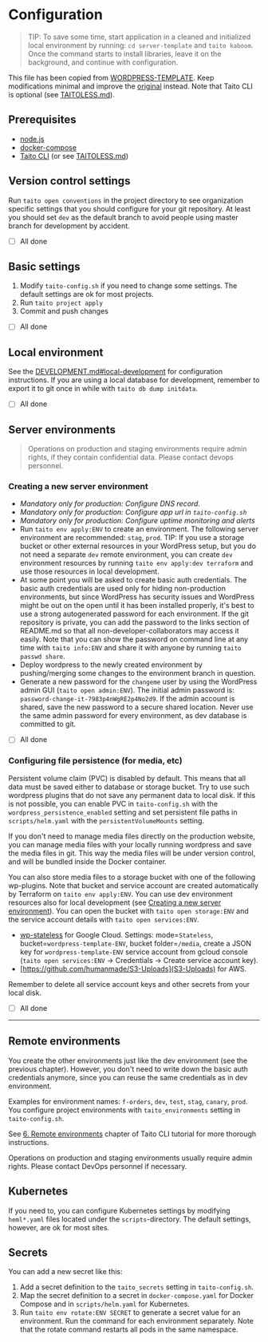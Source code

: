 # Configuration

> TIP: To save some time, start application in a cleaned and initialized local environment by running: `cd server-template` and `taito kaboom`. Once the command starts to install libraries, leave it on the background, and continue with configuration.

This file has been copied from [WORDPRESS-TEMPLATE](https://github.com/TaitoUnited/WORDPRESS-TEMPLATE/). Keep modifications minimal and improve the [original](https://github.com/TaitoUnited/WORDPRESS-TEMPLATE/blob/dev/CONFIGURATION.md) instead. Note that Taito CLI is optional (see [TAITOLESS.md](TAITOLESS.md)).

## Prerequisites

* [node.js](https://nodejs.org/)
* [docker-compose](https://docs.docker.com/compose/install/)
* [Taito CLI](https://github.com/TaitoUnited/taito-cli#readme) (or see [TAITOLESS.md](TAITOLESS.md))

## Version control settings

Run `taito open conventions` in the project directory to see organization specific settings that you should configure for your git repository. At least you should set `dev` as the default branch to avoid people using master branch for development by accident.

* [ ] All done

## Basic settings

1. Modify `taito-config.sh` if you need to change some settings. The default settings are ok for most projects.
2. Run `taito project apply`
3. Commit and push changes

* [ ] All done

## Local environment

See the [DEVELOPMENT.md#local-development](DEVELOPMENT.md#local-development) for configuration instructions. If you are using a local database for development, remember to export it to git once in while with `taito db dump initdata`.

* [ ] All done

## Server environments

> Operations on production and staging environments require admin rights, if they contain confidential data. Please contact devops personnel.

### Creating a new server environment

* *Mandatory only for production: Configure DNS record.*
* *Mandatory only for production: Configure app url in `taito-config.sh`*
* *Mandatory only for production: Configure uptime monitoring and alerts*
* Run `taito env apply:ENV` to create an environment. The following server environment are recommended: `stag`, `prod`. TIP: If you use a storage bucket or other external resources in your WordPress setup, but you do not need a separate `dev` remote environment, you can create `dev` environment resources by running `taito env apply:dev terraform` and use those resources in local development.
* At some point you will be asked to create basic auth credentials. The basic auth credentials are used only for hiding non-production environments, but since WordPress has security issues and WordPress might be out on the open until it has been installed properly, it's best to use a strong autogenerated password for each environment. If the git repository is private, you can add the password to the links section of README.md so that all non-developer-collaborators may access it easily. Note that you can show the password on command line at any time with `taito info:ENV` and share it with anyone by running `taito passwd share`.
* Deploy wordpress to the newly created environment by pushing/merging some changes to the environment branch in question.
* Generate a new password for the `changeme` user by using the WordPress admin GUI (`taito open admin:ENV`). The initial admin password is: `password-change-it-7983p4nWgRE2p4No2d9`. If the admin account is shared, save the new password to a secure shared location. Never use the same admin password for every environment, as dev database is committed to git.

* [ ] All done

### Configuring file persistence (for media, etc)

Persistent volume claim (PVC) is disabled by default. This means that all data must be saved either to database or storage bucket. Try to use such wordpress plugins that do not save any permanent data to local disk. If this is not possible, you can enable PVC in `taito-config.sh` with the `wordpress_persistence_enabled` setting and set persistent file paths in `scripts/helm.yaml` with the `persistentVolumeMounts` setting.

If you don't need to manage media files directly on the production website, you can manage media files with your locally running wordpress and save the media files in git. This way the media files will be under version control, and will be bundled inside the Docker container.

You can also store media files to a storage bucket with one of the following wp-plugins. Note that bucket and service account are created automatically by Terraform on `taito env apply:ENV`. You can use dev environment resources also for local development (see [Creating a new server environment](#creating-a-new-server-environment)). You can open the bucket with `taito open storage:ENV` and the service account details with `taito open services:ENV`.
  * [wp-stateless](https://wordpress.org/plugins/wp-stateless/) for Google Cloud. Settings: mode=`Stateless`, bucket=`wordpress-template-ENV`, bucket folder=`/media`, create a JSON key for `wordpress-template-ENV` service account from gcloud console (`taito open services:ENV` -> Credentials -> Create service account key).
  * [https://github.com/humanmade/S3-Uploads](S3-Uploads) for AWS.

Remember to delete all service account keys and other secrets from your local disk.

* [ ] All done

---

## Remote environments

You create the other environments just like the dev environment (see the previous chapter). However, you don't need to write down the basic auth credentials anymore, since you can reuse the same credentials as in dev environment.

Examples for environment names: `f-orders`, `dev`, `test`, `stag`, `canary`, `prod`. You configure project environments with `taito_environments` setting in `taito-config.sh`.

See [6. Remote environments](https://github.com/TaitoUnited/taito-cli/blob/master/docs/tutorial/05-remote-environments.md) chapter of Taito CLI tutorial for more thorough instructions.

Operations on production and staging environments usually require admin rights. Please contact DevOps personnel if necessary.

## Kubernetes

If you need to, you can configure Kubernetes settings by modifying `heml*.yaml` files located under the `scripts`-directory. The default settings, however, are ok for most sites.

## Secrets

You can add a new secret like this:

1. Add a secret definition to the `taito_secrets` setting in `taito-config.sh`.
2. Map the secret definition to a secret in `docker-compose.yaml` for Docker Compose and in `scripts/helm.yaml` for Kubernetes.
3. Run `taito env rotate:ENV SECRET` to generate a secret value for an environment. Run the command for each environment separately. Note that the rotate command restarts all pods in the same namespace.

